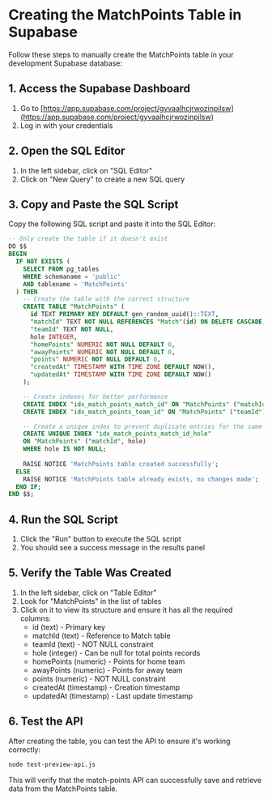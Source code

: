 # Creating the MatchPoints Table in Supabase

Follow these steps to manually create the MatchPoints table in your development Supabase database:

## 1. Access the Supabase Dashboard

1. Go to [https://app.supabase.com/project/gyvaalhcjrwozinpilsw](https://app.supabase.com/project/gyvaalhcjrwozinpilsw)
2. Log in with your credentials

## 2. Open the SQL Editor

1. In the left sidebar, click on "SQL Editor"
2. Click on "New Query" to create a new SQL query

## 3. Copy and Paste the SQL Script

Copy the following SQL script and paste it into the SQL Editor:

```sql
-- Only create the table if it doesn't exist
DO $$
BEGIN
  IF NOT EXISTS (
    SELECT FROM pg_tables 
    WHERE schemaname = 'public' 
    AND tablename = 'MatchPoints'
  ) THEN
    -- Create the table with the correct structure
    CREATE TABLE "MatchPoints" (
      id TEXT PRIMARY KEY DEFAULT gen_random_uuid()::TEXT,
      "matchId" TEXT NOT NULL REFERENCES "Match"(id) ON DELETE CASCADE,
      "teamId" TEXT NOT NULL,
      hole INTEGER,
      "homePoints" NUMERIC NOT NULL DEFAULT 0,
      "awayPoints" NUMERIC NOT NULL DEFAULT 0,
      "points" NUMERIC NOT NULL DEFAULT 0,
      "createdAt" TIMESTAMP WITH TIME ZONE DEFAULT NOW(),
      "updatedAt" TIMESTAMP WITH TIME ZONE DEFAULT NOW()
    );

    -- Create indexes for better performance
    CREATE INDEX "idx_match_points_match_id" ON "MatchPoints" ("matchId");
    CREATE INDEX "idx_match_points_team_id" ON "MatchPoints" ("teamId");

    -- Create a unique index to prevent duplicate entries for the same match and hole
    CREATE UNIQUE INDEX "idx_match_points_match_id_hole" 
    ON "MatchPoints" ("matchId", hole) 
    WHERE hole IS NOT NULL;
    
    RAISE NOTICE 'MatchPoints table created successfully';
  ELSE
    RAISE NOTICE 'MatchPoints table already exists, no changes made';
  END IF;
END $$;
```

## 4. Run the SQL Script

1. Click the "Run" button to execute the SQL script
2. You should see a success message in the results panel

## 5. Verify the Table Was Created

1. In the left sidebar, click on "Table Editor"
2. Look for "MatchPoints" in the list of tables
3. Click on it to view its structure and ensure it has all the required columns:
   - id (text) - Primary key
   - matchId (text) - Reference to Match table
   - teamId (text) - NOT NULL constraint
   - hole (integer) - Can be null for total points records
   - homePoints (numeric) - Points for home team
   - awayPoints (numeric) - Points for away team
   - points (numeric) - NOT NULL constraint
   - createdAt (timestamp) - Creation timestamp
   - updatedAt (timestamp) - Last update timestamp

## 6. Test the API

After creating the table, you can test the API to ensure it's working correctly:

```bash
node test-preview-api.js
```

This will verify that the match-points API can successfully save and retrieve data from the MatchPoints table.
